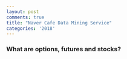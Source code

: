 ```yaml
---
layout: post
comments: true
title: "Naver Cafe Data Mining Service" 
categories: '2018'
---
```


### What are options, futures and stocks?
